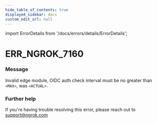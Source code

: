 ```yaml
---
hide_table_of_contents: true
displayed_sidebar: docs
custom_edit_url: null
---
```


import ErrorDetails from '/docs/errors/details/ErrorDetails';

# ERR_NGROK_7160

### Message
Invalid edge module, OIDC auth check interval must be no greater than `<MAX>`, was `<ACTUAL>`.

### Further help
If you're having trouble resolving this error, please reach out to [support@ngrok.com](mailto:support@ngrok.com?subject=Help%20with%20ERR_NGROK_7160)

<ErrorDetails error='err_ngrok_7160' />
